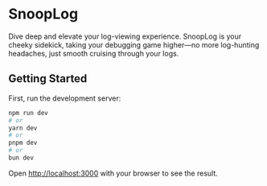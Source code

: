 # SnoopLog

Dive deep and elevate your log-viewing experience. SnoopLog is your cheeky sidekick, taking your debugging game higher—no more log-hunting headaches, just smooth cruising through your logs.

## Getting Started

First, run the development server:

```bash
npm run dev
# or
yarn dev
# or
pnpm dev
# or
bun dev
```

Open [http://localhost:3000](http://localhost:3000) with your browser to see the result.
